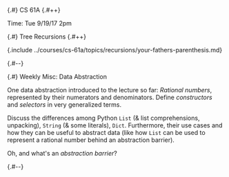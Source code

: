 
{.#} CS 61A
{.#++}

Time: Tue 9/19/17 2pm

{.#} Tree Recursions
{.#++}

{.include ../courses/cs-61a/topics/recursions/your-fathers-parenthesis.md}

{.#--}

{.#} Weekly Misc: Data Abstraction

One data abstraction introduced to the lecture so far: *Rational numbers*, represented by their numerators and denominators. Define *constructors* and *selectors* in very generalized terms.

Discuss the differences among Python `List` (& list comprehensions, unpacking), `String` (& some literals), `Dict`. Furthermore, their use cases and how they can be useful to abstract data (like how `List` can be used to represent a rational number behind an abstraction barrier).

Oh, and what's an *abstraction barrier*?

{.#--}
